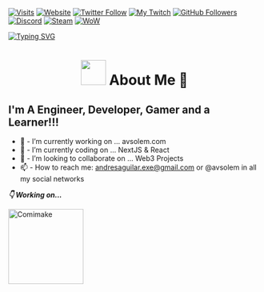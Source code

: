 [![Visits](https://komarev.com/ghpvc/?username=Avzolem&label=Visits&color=blueviolet&logo=github&style=flat-square)](https://github.com/Avzolem)
[![Website](https://img.shields.io/website?label=My%20Website&logo=Google-Chrome&logoColor=white&style=flat-square&url=https://avsolem.com/)](https://avsolem.com/)
[![Twitter Follow](https://img.shields.io/twitter/follow/avsolem?color=1DA1F2&label=Follow%20Me&logo=twitter&style=flat-square)](https://twitter.com/intent/follow?original_referer=https%3A%2F%2Fgithub.com%2FAbout-Me&screen_name=avsolem)
[![My Twitch](https://img.shields.io/twitch/status/avsolem?color=f70505&label=My%20Twitch&logo=twitch&style=flat-square)](https://www.twitch.tv/avsolem)
[![GitHub Followers](https://img.shields.io/github/followers/Avzolem?label=Github%20Followers&logo=github&style=flat-square)](https://github.com/Avzolem)
[![Discord](https://img.shields.io/badge/Uses-Discord-blue/?logo=discord&logoColor=warning&color=7289DA)](https://discord.gg/DJGFaY2)
[![Steam](https://img.shields.io/badge/Uses-Steam-blue/?logo=steam&logoColor=1b2838&color=1b2838)](https://steamcommunity.com/id/Avsolem/)
[![WoW](https://img.shields.io/badge/WoW%20Armory-Battle.net-blue?logo=battle.net)](https://worldofwarcraft.com/es-mx/character/us/quelthalas/Thaoros)

[![Typing SVG](https://readme-typing-svg.herokuapp.com/?font=Righteous&color=016EEA&size=60&center=true&vCenter=true&width=900&height=100&lines=Hello+%F0%9F%91%8B+My+Name+is+Andres;I+Am+a+JavaScript+Developer💾;Feel+Free+to+Get+in+Touch🍟+%F0%9F%98%84;Nice+to+Meet+You!!!😉)](https://github.com/Avzolem)


<h1 align="center"><img src="https://media.giphy.com/media/VgCDAzcKvsR6OM0uWg/giphy.gif" width="50"> About Me 🌮</h1>


## I'm A Engineer, Developer, Gamer and a Learner!!!
- 🌌 - I’m currently working on ... avsolem.com
- 📖 - I’m currently coding on ... NextJS & React 
- 🚀 - I’m looking to collaborate on ... Web3 Projects
- 📫 - How to reach me: andresaguilar.exe@gmail.com or @avsolem in all my social networks

*<b>👇 Working on...</b>*

<a href="https://comimake.vercel.app">
<img align="left" alt="Comimake" width="150px" height="150px" src="https://res.cloudinary.com/comi-make/image/upload/v1657365533/logos/Comimake_dkjhgi.png" />
</a>

